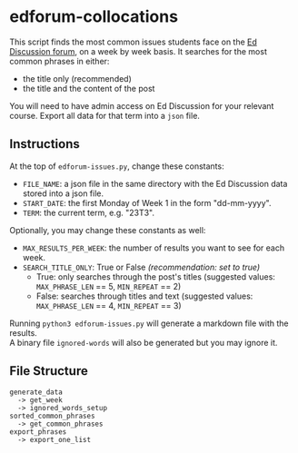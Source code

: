 # edforum-collocations
This script finds the most common issues students face on the [Ed Discussion forum](https://edstem.org/), on a week by week basis. It searches for the most common phrases in either:
- the title only (recommended)
- the title and the content of the post

You will need to have admin access on Ed Discussion for your relevant course. Export all data for that term into a `json` file. 

## Instructions
At the top of `edforum-issues.py`, change these constants:
- `FILE_NAME`: a json file in the same directory with the Ed Discussion data stored into a json file.
- `START_DATE`: the first Monday of Week 1 in the form "dd-mm-yyyy".
- `TERM`: the current term, e.g. "23T3".  

Optionally, you may change these constants as well:
- `MAX_RESULTS_PER_WEEK`: the number of results you want to see for each week.
- `SEARCH_TITLE_ONLY`: True or False *(recommendation: set to true)*
  - True: only searches through the post's titles (suggested values: `MAX_PHRASE_LEN` == 5, `MIN_REPEAT` == 2)
  - False: searches through titles and text (suggested values: `MAX_PHRASE_LEN` == 4, `MIN_REPEAT` == 3)

Running `python3 edforum-issues.py` will generate a markdown file with the results.  
A binary file `ignored-words` will also be generated but you may ignore it. 

## File Structure
```
generate_data
  -> get_week
  -> ignored_words_setup
sorted_common_phrases
  -> get_common_phrases
export_phrases
  -> export_one_list
```
